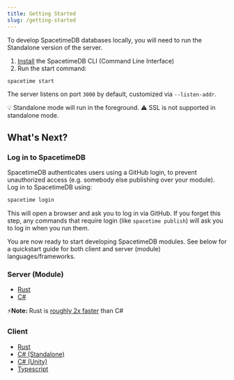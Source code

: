 ```yaml
---
title: Getting Started
slug: /getting-started
---
```


To develop SpacetimeDB databases locally, you will need to run the Standalone version of the server.

1. [Install](pathname:///install) the SpacetimeDB CLI (Command Line Interface)
2. Run the start command:

```bash
spacetime start
```

The server listens on port `3000` by default, customized via `--listen-addr`.

💡 Standalone mode will run in the foreground.
⚠️ SSL is not supported in standalone mode.

## What's Next?

### Log in to SpacetimeDB

SpacetimeDB authenticates users using a GitHub login, to prevent unauthorized access (e.g. somebody else publishing over your module). Log in to SpacetimeDB using:

```bash
spacetime login
```

This will open a browser and ask you to log in via GitHub. If you forget this step, any commands that require login (like `spacetime publish`) will ask you to log in when you run them.

You are now ready to start developing SpacetimeDB modules. See below for a quickstart guide for both client and server (module) languages/frameworks.

### Server (Module)

- [Rust](/docs/quickstarts/rust)
- [C#](/docs/quickstarts/c-sharp)

⚡**Note:** Rust is [roughly 2x faster](https://faun.dev/c/links/faun/c-vs-rust-vs-go-a-performance-benchmarking-in-kubernetes/) than C#

### Client

- [Rust](/docs/quickstarts/rust)
- [C# (Standalone)](/docs/quickstarts/c-sharp)
- [C# (Unity)](/docs/tutorials/unity/part-1)
- [Typescript](/docs/quickstarts/typescript)
